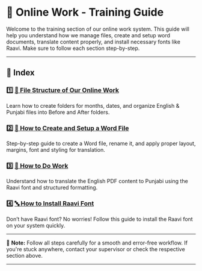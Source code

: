 # 📁 Online Work - Training Guide

Welcome to the training section of our online work system. This guide will help you understand how we manage files, create and setup word documents, translate content properly, and install necessary fonts like Raavi. Make sure to follow each section step-by-step.

---

## 📌 Index

### 1️⃣ [📂 File Structure of Our Online Work](/w/file_structure.md)
Learn how to create folders for months, dates, and organize English & Punjabi files into Before and After folders.

### 2️⃣ [📝 How to Create and Setup a Word File](/w/setup.md)
Step-by-step guide to create a Word file, rename it, and apply proper layout, margins, font and styling for translation.

### 3️⃣ [💼 How to Do Work](how-to-do-work.md)
Understand how to translate the English PDF content to Punjabi using the Raavi font and structured formatting.

### 4️⃣ [🔤 How to Install Raavi Font](install-raavi-font.md)
Don’t have Raavi font? No worries! Follow this guide to install the Raavi font on your system quickly.

---

📣 **Note:** Follow all steps carefully for a smooth and error-free workflow. If you're stuck anywhere, contact your supervisor or check the respective section above.

---
